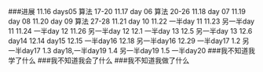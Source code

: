 ###进展
	11.16 days05 算法 17-20
	11.17 day 06 算法 20-26
	11.18 day 07 
	11.19 day 08
	11.20 day 09 算法 27-28
	11.21 day 10 
	11.22 一半day 11 
	11.23 另一半day 11
	11.24 一半day 12
	11.26 另一半day 12
	12.1  一半day 13
	12.5  另一半day 13
	12.6  day14
	12.14 day15
	12.15 一半day16
	12.18 另一半day16
	12.29 一半day17
	1.2   另一半day17
	1.3   day18,一半day19
	1.4	  另一半day19
	1.5   一半day20
###我不知道我学了什么
###我不知道我会了什么
###我不知道我做了什么
